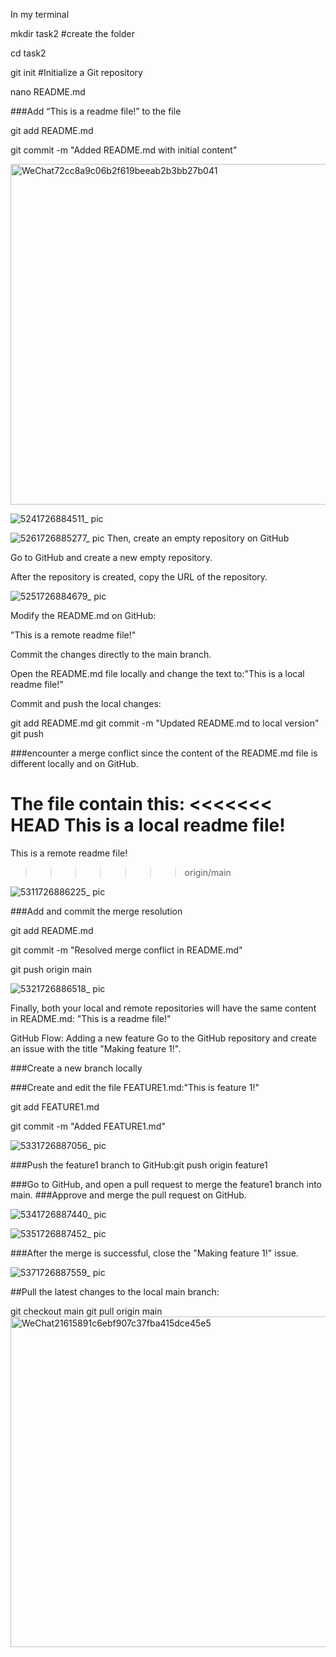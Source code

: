In my terminal

mkdir task2  #create the folder

cd task2

git init #Initialize a Git repository

nano README.md

###Add “This is a readme file!” to the file

git add README.md

git commit -m "Added README.md with initial content"


<img width="545" alt="WeChat72cc8a9c06b2f619beeab2b3bb27b041" src="https://github.com/user-attachments/assets/385526c2-f8f8-4d95-8a31-64926145bd0b">


![5241726884511_ pic](https://github.com/user-attachments/assets/7f6fe929-94b4-423f-90e2-91081e750997)

![5261726885277_ pic](https://github.com/user-attachments/assets/18634e65-263a-4555-82de-f612d4663e83)
Then, create an empty repository on GitHub

Go to GitHub and create a new empty repository.

After the repository is created, copy the URL of the repository.

![5251726884679_ pic](https://github.com/user-attachments/assets/16972d73-80c8-4a70-bab9-ef83343b16a9)

Modify the README.md on GitHub:

"This is a remote readme file!"

Commit the changes directly to the main branch.

Open the README.md file locally and change the text to:"This is a local readme file!"

Commit and push the local changes:

git add README.md
git commit -m "Updated README.md to local version"
git push

###encounter a merge conflict since the content of the README.md file is different locally and on GitHub.

The file contain this:
<<<<<<< HEAD
This is a local readme file!
=======
This is a remote readme file!
>>>>>>> origin/main

![5311726886225_ pic](https://github.com/user-attachments/assets/6a6d597d-827c-4f91-87b9-590b6ec18efa)

###Add and commit the merge resolution

git add README.md

git commit -m "Resolved merge conflict in README.md"

git push origin main


![5321726886518_ pic](https://github.com/user-attachments/assets/66535644-b009-44df-91d4-5755fbdf2ddb)


Finally, both your local and remote repositories will have the same content in README.md:
"This is a readme file!"



GitHub Flow: Adding a new feature
Go to the GitHub repository and create an issue with the title "Making feature 1!".

###Create a new branch locally

###Create and edit the file FEATURE1.md:"This is feature 1!" 

git add FEATURE1.md

git commit -m "Added FEATURE1.md"

![5331726887056_ pic](https://github.com/user-attachments/assets/43b51707-c2fa-4ce5-b32e-f749cf27f3ad)


###Push the feature1 branch to GitHub:git push origin feature1

###Go to GitHub, and open a pull request to merge the feature1 branch into main.
###Approve and merge the pull request on GitHub.

![5341726887440_ pic](https://github.com/user-attachments/assets/7effb8af-2418-4059-ad2c-c3082385ffc9)

![5351726887452_ pic](https://github.com/user-attachments/assets/7c93ea95-f13c-4442-bf44-1e9f5962d8c2)

###After the merge is successful, close the "Making feature 1!" issue.


![5371726887559_ pic](https://github.com/user-attachments/assets/f98241cb-a3ec-47c3-be84-e839f0446dfc)


##Pull the latest changes to the local main branch:

git checkout main
git pull origin main
<img width="529" alt="WeChat21615891c6ebf907c37fba415dce45e5" src="https://github.com/user-attachments/assets/b1d5e2c2-83e1-4ed1-8a8d-e8b892d3a685">
